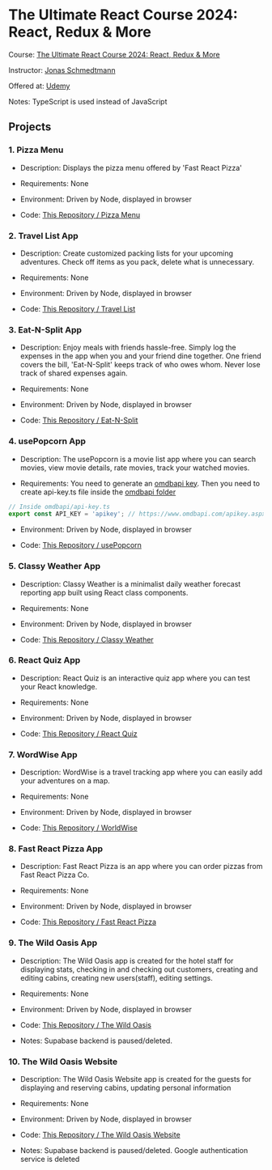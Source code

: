 # The Ultimate React Course 2024: React, Redux & More

Course: [The Ultimate React Course 2024: React, Redux & More](https://www.udemy.com/course/the-ultimate-react-course/)

Instructor: [Jonas Schmedtmann](https://www.udemy.com/user/jonasschmedtmann/)

Offered at: [Udemy](https://www.udemy.com/)

Notes: TypeScript is used instead of JavaScript

## Projects

### 1. Pizza Menu

- Description: Displays the pizza menu offered by 'Fast React Pizza'

- Requirements: None

- Environment: Driven by Node, displayed in browser

- Code: [This Repository / Pizza Menu](./Pizza%20Menu)

### 2. Travel List App

- Description: Create customized packing lists for your upcoming adventures.
  Check off items as you pack, delete what is unnecessary.

- Requirements: None

- Environment: Driven by Node, displayed in browser

- Code: [This Repository / Travel List](./Travel%20List)

### 3. Eat-N-Split App

- Description: Enjoy meals with friends hassle-free. Simply log the expenses in
  the app when you and your friend dine together. One friend covers the bill,
  'Eat-N-Split' keeps track of who owes whom. Never lose track of shared
  expenses again.

- Requirements: None

- Environment: Driven by Node, displayed in browser

- Code: [This Repository / Eat-N-Split](./Eat-N-Split)

### 4. usePopcorn App

- Description: The usePopcorn is a movie list app where you can search movies,
  view movie details, rate movies, track your watched movies.

- Requirements: You need to generate an [omdbapi key](https://www.omdbapi.com/apikey.aspx).
  Then you need to create api-key.ts file inside the
  [omdbapi folder](./usePopcorn/src/omdbapi)

```ts
// Inside omdbapi/api-key.ts
export const API_KEY = 'apikey'; // https://www.omdbapi.com/apikey.aspx
```

- Environment: Driven by Node, displayed in browser

- Code: [This Repository / usePopcorn](./usePopcorn)

### 5. Classy Weather App

- Description: Classy Weather is a minimalist daily weather forecast reporting
  app built using React class components.

- Requirements: None

- Environment: Driven by Node, displayed in browser

- Code: [This Repository / Classy Weather](./Classy%20Weather)

### 6. React Quiz App

- Description: React Quiz is an interactive quiz app where you can test your
  React knowledge.

- Requirements: None

- Environment: Driven by Node, displayed in browser

- Code: [This Repository / React Quiz](./React%20Quiz)

### 7. WordWise App

- Description: WordWise is a travel tracking app where you can easily add your
  adventures on a map.

- Requirements: None

- Environment: Driven by Node, displayed in browser

- Code: [This Repository / WorldWise](./WorldWise)

### 8. Fast React Pizza App

- Description: Fast React Pizza is an app where you can order pizzas from Fast
  React Pizza Co.

- Requirements: None

- Environment: Driven by Node, displayed in browser

- Code: [This Repository / Fast React Pizza](./Fast%20React%20Pizza)

### 9. The Wild Oasis App

- Description: The Wild Oasis app is created for the hotel staff for displaying
  stats, checking in and checking out customers, creating and editing cabins,
  creating new users(staff), editing settings.

- Requirements: None

- Environment: Driven by Node, displayed in browser

- Code: [This Repository / The Wild Oasis](./The%20Wild%20Oasis)

- Notes: Supabase backend is paused/deleted.

### 10. The Wild Oasis Website

- Description: The Wild Oasis Website app is created for the guests for
  displaying and reserving cabins, updating personal information

- Requirements: None

- Environment: Driven by Node, displayed in browser

- Code: [This Repository / The Wild Oasis Website](./The%20Wild%20Oasis%20Website)

- Notes: Supabase backend is paused/deleted. Google authentication service is
  deleted
